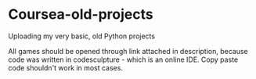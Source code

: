 # Coursea-old-projects
Uploading my very basic, old Python projects

All games should be opened through link attached in description, because code was written in codesculpture - which is an online IDE.
Copy paste code shouldn't work in most cases.
